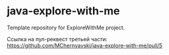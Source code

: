 # java-explore-with-me

Template repository for ExploreWithMe project.

Ссылка на пул-реквест третьей части: https://github.com/MChernyavski/java-explore-with-me/pull/5 
